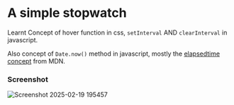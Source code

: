 # A simple stopwatch

Learnt Concept of hover function in css, `setInterval` AND `clearInterval` in javascript.

Also concept of `Date.now()` method in javascript, mostly the [elapsedtime concept](https://developer.mozilla.org/en-US/docs/Web/JavaScript/Reference/Global_Objects/Date/now#measuring_time_elapsed) from MDN.

### Screenshot

![Screenshot 2025-02-19 195457](https://github.com/user-attachments/assets/34a4a2dd-4979-40c8-9d11-a7e25087547a)
